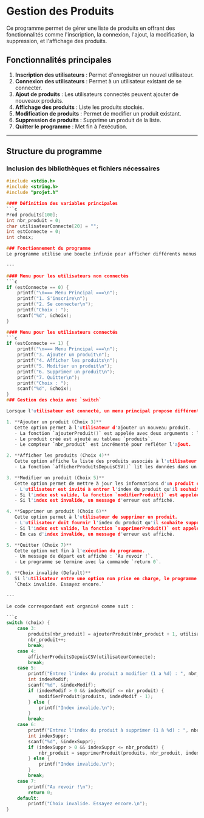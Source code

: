 # Gestion des Produits

Ce programme permet de gérer une liste de produits en offrant des fonctionnalités comme l'inscription, la connexion, l'ajout, la modification, la suppression, et l'affichage des produits.

## Fonctionnalités principales
1. **Inscription des utilisateurs** : Permet d'enregistrer un nouvel utilisateur.
2. **Connexion des utilisateurs** : Permet à un utilisateur existant de se connecter.
3. **Ajout de produits** : Les utilisateurs connectés peuvent ajouter de nouveaux produits.
4. **Affichage des produits** : Liste les produits stockés.
5. **Modification de produits** : Permet de modifier un produit existant.
6. **Suppression de produits** : Supprime un produit de la liste.
7. **Quitter le programme** : Met fin à l'exécution.

---

## Structure du programme

### Inclusion des bibliothèques et fichiers nécessaires
```c
#include <stdio.h>
#include <string.h>
#include "projet.h"

#### Définition des variables principales
```c
Prod produits[100];
int nbr_produit = 0;
char utilisateurConnecte[20] = "";
int estConnecte = 0;
int choix;

### Fonctionnement du programme
Le programme utilise une boucle infinie pour afficher différents menus en fonction de l'état de connexion de l'utilisateur. Deux menus principaux sont définis : un pour les utilisateurs non connectés et un autre pour les utilisateurs connectés.

---

#### Menu pour les utilisateurs non connectés
```c
if (estConnecte == 0) {
    printf("\n=== Menu Principal ===\n");
    printf("1. S'inscrire\n");
    printf("2. Se connecter\n");
    printf("Choix : ");
    scanf("%d", &choix);
}

#### Menu pour les utilisateurs connectés
```c
if (estConnecte == 1) {
    printf("\n=== Menu Principal ===\n");
    printf("3. Ajouter un produit\n");
    printf("4. Afficher les produits\n");
    printf("5. Modifier un produit\n");
    printf("6. Supprimer un produit\n");
    printf("7. Quitter\n");
    printf("Choix : ");
    scanf("%d", &choix);
}
### Gestion des choix avec `switch`

Lorsque l'utilisateur est connecté, un menu principal propose différentes options. Ces choix sont gérés à l'aide d'une structure `switch`. Voici les explications détaillées des cas disponibles :

1. **Ajouter un produit (Choix 3)**  
   Cette option permet à l'utilisateur d'ajouter un nouveau produit.  
   - La fonction `ajouterProduit()` est appelée avec deux arguments : le numéro du produit (basé sur le compteur `nbr_produit`) et le nom de l'utilisateur connecté.
   - Le produit créé est ajouté au tableau `produits`.
   - Le compteur `nbr_produit` est incrémenté pour refléter l'ajout.

2. **Afficher les produits (Choix 4)**  
   Cette option affiche la liste des produits associés à l'utilisateur connecté.  
   - La fonction `afficherProduitsDepuisCSV()` lit les données dans un fichier CSV spécifique à l'utilisateur et affiche chaque produit.

3. **Modifier un produit (Choix 5)**  
   Cette option permet de mettre à jour les informations d'un produit existant.  
   - L'utilisateur est invité à entrer l'index du produit qu'il souhaite modifier. Cet index doit être compris entre 1 et le nombre total de produits (`nbr_produit`).
   - Si l'index est valide, la fonction `modifierProduit()` est appelée pour mettre à jour le produit dans le tableau.
   - Si l'index est invalide, un message d'erreur est affiché.

4. **Supprimer un produit (Choix 6)**  
   Cette option permet à l'utilisateur de supprimer un produit.  
   - L'utilisateur doit fournir l'index du produit qu'il souhaite supprimer, compris entre 1 et `nbr_produit`.
   - Si l'index est valide, la fonction `supprimerProduit()` est appelée pour retirer le produit du tableau. Le compteur `nbr_produit` est mis à jour.
   - En cas d'index invalide, un message d'erreur est affiché.

5. **Quitter (Choix 7)**  
   Cette option met fin à l'exécution du programme.  
   - Un message de départ est affiché : `Au revoir !`.
   - Le programme se termine avec la commande `return 0`.

6. **Choix invalide (Default)**  
   Si l'utilisateur entre une option non prise en charge, le programme affiche le message suivant :  
   `Choix invalide. Essayez encore.`

---

Le code correspondant est organisé comme suit :

```c
switch (choix) {
    case 3:
        produits[nbr_produit] = ajouterProduit(nbr_produit + 1, utilisateurConnecte);
        nbr_produit++;
        break;
    case 4:
        afficherProduitsDepuisCSV(utilisateurConnecte);
        break;
    case 5:
        printf("Entrez l'index du produit a modifier (1 a %d) : ", nbr_produit);
        int indexModif;
        scanf("%d", &indexModif);
        if (indexModif > 0 && indexModif <= nbr_produit) {
            modifierProduit(produits, indexModif - 1);
        } else {
            printf("Index invalide.\n");
        }
        break;
    case 6:
        printf("Entrez l'index du produit à supprimer (1 à %d) : ", nbr_produit);
        int indexSuppr;
        scanf("%d", &indexSuppr);
        if (indexSuppr > 0 && indexSuppr <= nbr_produit) {
            nbr_produit = supprimerProduit(produits, nbr_produit, indexSuppr - 1);
        } else {
            printf("Index invalide.\n");
        }
        break;
    case 7:
        printf("Au revoir !\n");
        return 0;
    default:
        printf("Choix invalide. Essayez encore.\n");
}

